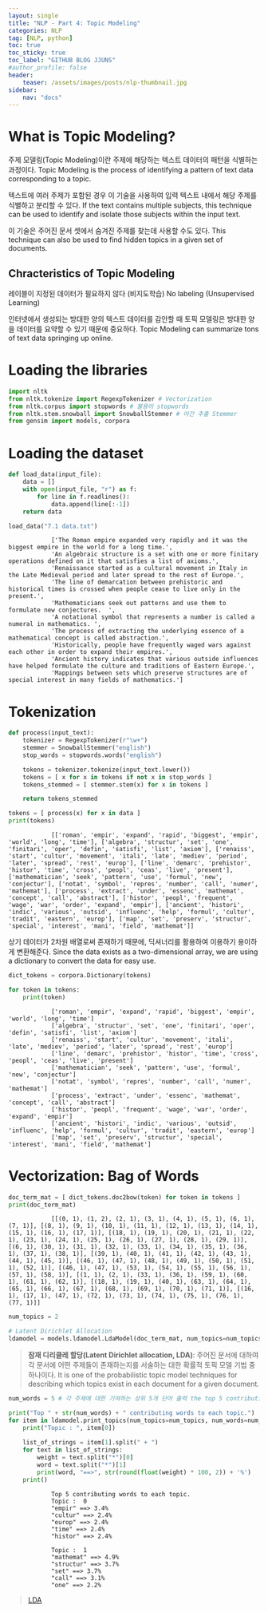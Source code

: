 ```yaml
---
layout: single
title: "NLP - Part 4: Topic Modeling"
categories: NLP
tag: [NLP, python]
toc: true
toc_sticky: true
toc_label: "GITHUB BLOG JJUNS"
#author_profile: false
header:
    teaser: /assets/images/posts/nlp-thumbnail.jpg
sidebar:
    nav: "docs"
---
```


# What is Topic Modeling?
주제 모델링(Topic Modeling)이란 주제에 해당하는 텍스트 데이터의 패턴을 식별하는 과정이다. Topic Modeling is the process of identifying a pattern of text data corresponding to a topic.

텍스트에 여러 주제가 포함된 경우 이 기술을 사용하여 입력 텍스트 내에서 해당 주제를 식별하고 분리할 수 있다. If the text contains multiple subjects, this technique can be used to identify and isolate those subjects within the input text.

이 기술은 주어진 문서 셋에서 숨겨진 주제를 찾는데 사용할 수도 있다. This technique can also be used to find hidden topics in a given set of documents.

## Chracteristics of Topic Modeling
레이블이 지정된 데이터가 필요하지 않다 (비지도학습) No labeling (Unsupervised Learning)

인터넷에서 생성되는 방대한 양의 텍스트 데이터를 감안할 때 토픽 모델링은 방대한 양을 데이터를 요약할 수 있기 때문에 중요하다. Topic Modeling can summarize tons of text data springing up online. 


# Loading the libraries
```python
import nltk
from nltk.tokenize import RegexpTokenizer # Vectorization
from nltk.corpus import stopwords # 불용어 stopwords
from nltk.stem.snowball import SnowballStemmer # 어간 추출 Stemmer
from gensim import models, corpora
```

# Loading the dataset
```python
def load_data(input_file):
    data = []
    with open(input_file, "r") as f:
        for line in f.readlines():
            data.append(line[:-1])
    return data
```

```python
load_data("7.1 data.txt")
```

                ['The Roman empire expanded very rapidly and it was the biggest empire in the world for a long time.',
                'An algebraic structure is a set with one or more finitary operations defined on it that satisfies a list of axioms.',
                'Renaissance started as a cultural movement in Italy in the Late Medieval period and later spread to the rest of Europe.',
                'The line of demarcation between prehistoric and historical times is crossed when people cease to live only in the present.',
                'Mathematicians seek out patterns and use them to formulate new conjectures.  ',
                'A notational symbol that represents a number is called a numeral in mathematics. ',
                'The process of extracting the underlying essence of a mathematical concept is called abstraction.',
                'Historically, people have frequently waged wars against each other in order to expand their empires.',
                'Ancient history indicates that various outside influences have helped formulate the culture and traditions of Eastern Europe.',
                'Mappings between sets which preserve structures are of special interest in many fields of mathematics.']


# Tokenization

```python
def process(input_text):
    tokenizer = RegexpTokenizer(r"\w+")
    stemmer = SnowballStemmer("english")
    stop_words = stopwords.words("english")

    tokens = tokenizer.tokenize(input_text.lower())
    tokens = [ x for x in tokens if not x in stop_words ]
    tokens_stemmed = [ stemmer.stem(x) for x in tokens ]

    return tokens_stemmed
```

```python
tokens = [ process(x) for x in data ]
print(tokens)
```


                [['roman', 'empir', 'expand', 'rapid', 'biggest', 'empir', 'world', 'long', 'time'], ['algebra', 'structur', 'set', 'one', 'finitari', 'oper', 'defin', 'satisfi', 'list', 'axiom'], ['renaiss', 'start', 'cultur', 'movement', 'itali', 'late', 'mediev', 'period', 'later', 'spread', 'rest', 'europ'], ['line', 'demarc', 'prehistor', 'histor', 'time', 'cross', 'peopl', 'ceas', 'live', 'present'], ['mathematician', 'seek', 'pattern', 'use', 'formul', 'new', 'conjectur'], ['notat', 'symbol', 'repres', 'number', 'call', 'numer', 'mathemat'], ['process', 'extract', 'under', 'essenc', 'mathemat', 'concept', 'call', 'abstract'], ['histor', 'peopl', 'frequent', 'wage', 'war', 'order', 'expand', 'empir'], ['ancient', 'histori', 'indic', 'various', 'outsid', 'influenc', 'help', 'formul', 'cultur', 'tradit', 'eastern', 'europ'], ['map', 'set', 'preserv', 'structur', 'special', 'interest', 'mani', 'field', 'mathemat']]


상기 데이터가 2차원 배열로써 존재하기 때문에, 딕셔너리를 활용하여 이용하기 용이하게 변환해준다. Since the data exists as a two-dimensional array, we are using a dictionary to convert the data for easy use.

```python
dict_tokens = corpora.Dictionary(tokens)

for token in tokens:
    print(token)
```


                ['roman', 'empir', 'expand', 'rapid', 'biggest', 'empir', 'world', 'long', 'time']
                ['algebra', 'structur', 'set', 'one', 'finitari', 'oper', 'defin', 'satisfi', 'list', 'axiom']
                ['renaiss', 'start', 'cultur', 'movement', 'itali', 'late', 'mediev', 'period', 'later', 'spread', 'rest', 'europ']
                ['line', 'demarc', 'prehistor', 'histor', 'time', 'cross', 'peopl', 'ceas', 'live', 'present']
                ['mathematician', 'seek', 'pattern', 'use', 'formul', 'new', 'conjectur']
                ['notat', 'symbol', 'repres', 'number', 'call', 'numer', 'mathemat']
                ['process', 'extract', 'under', 'essenc', 'mathemat', 'concept', 'call', 'abstract']
                ['histor', 'peopl', 'frequent', 'wage', 'war', 'order', 'expand', 'empir']
                ['ancient', 'histori', 'indic', 'various', 'outsid', 'influenc', 'help', 'formul', 'cultur', 'tradit', 'eastern', 'europ']
                ['map', 'set', 'preserv', 'structur', 'special', 'interest', 'mani', 'field', 'mathemat']

# Vectorization: Bag of Words

```python
doc_term_mat = [ dict_tokens.doc2bow(token) for token in tokens ]
print(doc_term_mat)
```


                [[(0, 1), (1, 2), (2, 1), (3, 1), (4, 1), (5, 1), (6, 1), (7, 1)], [(8, 1), (9, 1), (10, 1), (11, 1), (12, 1), (13, 1), (14, 1), (15, 1), (16, 1), (17, 1)], [(18, 1), (19, 1), (20, 1), (21, 1), (22, 1), (23, 1), (24, 1), (25, 1), (26, 1), (27, 1), (28, 1), (29, 1)], [(6, 1), (30, 1), (31, 1), (32, 1), (33, 1), (34, 1), (35, 1), (36, 1), (37, 1), (38, 1)], [(39, 1), (40, 1), (41, 1), (42, 1), (43, 1), (44, 1), (45, 1)], [(46, 1), (47, 1), (48, 1), (49, 1), (50, 1), (51, 1), (52, 1)], [(46, 1), (47, 1), (53, 1), (54, 1), (55, 1), (56, 1), (57, 1), (58, 1)], [(1, 1), (2, 1), (33, 1), (36, 1), (59, 1), (60, 1), (61, 1), (62, 1)], [(18, 1), (19, 1), (40, 1), (63, 1), (64, 1), (65, 1), (66, 1), (67, 1), (68, 1), (69, 1), (70, 1), (71, 1)], [(16, 1), (17, 1), (47, 1), (72, 1), (73, 1), (74, 1), (75, 1), (76, 1), (77, 1)]]


```python
num_topics = 2

# Latent Dirichlet Allocation
ldamodel = models.ldamodel.LdaModel(doc_term_mat, num_topics=num_topics, id2word=dict_tokens, passes=25)
```

> **잠재 디리클레 할당(Latent Dirichlet allocation, LDA)**: 주어진 문서에 대하여 각 문서에 어떤 주제들이 존재하는지를 서술하는 대한 확률적 토픽 모델 기법 중 하나이다. It is one of the probabilistic topic model techniques for describing which topics exist in each document for a given document.


```python
num_words = 5 # 각 주제에 대한 기여하는 상위 5개 단어 출력 the top 5 contributing words to each topic

print("Top " + str(num_words) + " contributing words to each topic.")
for item in ldamodel.print_topics(num_topics=num_topics, num_words=num_words):
    print("Topic : ", item[0])
    
    list_of_strings = item[1].split(" + ")
    for text in list_of_strings:
        weight = text.split("*")[0]
        word = text.split("*")[1]
        print(word, "==>", str(round(float(weight) * 100, 2)) + '%')
    print()
```

                Top 5 contributing words to each topic.
                Topic :  0
                "empir" ==> 3.4%
                "cultur" ==> 2.4%
                "europ" ==> 2.4%
                "time" ==> 2.4%
                "histor" ==> 2.4%

                Topic :  1
                "mathemat" ==> 4.9%
                "structur" ==> 3.7%
                "set" ==> 3.7%
                "call" ==> 3.1%
                "one" ==> 2.2%


> [LDA](https://wikidocs.net/30708)